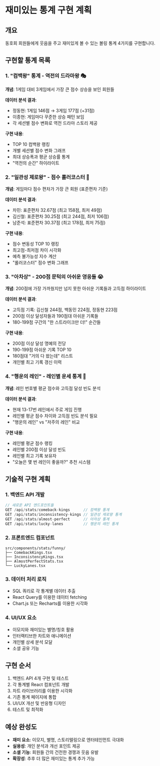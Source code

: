 # 재미있는 통계 구현 계획

## 개요
동호회 회원들에게 웃음을 주고 재미있게 볼 수 있는 볼링 통계 4가지를 구현합니다.

## 구현할 통계 목록

### 1. "컴백왕" 통계 - 역전의 드라마왕 🎭
**개념**: 1게임 대비 3게임에서 가장 큰 점수 상승을 보인 회원들

**데이터 분석 결과**:
- 정동현: 1게임 146점 → 3게임 177점 (+31점)
- 이종현: 게임마다 꾸준한 상승 패턴 보임
- 각 세션별 점수 변화로 역전 드라마 스토리 제공

**구현 내용**:
- TOP 10 컴백왕 랭킹
- 개별 세션별 점수 변화 그래프
- 최대 상승폭과 평균 상승률 통계
- "역전의 순간" 하이라이트

### 2. "일관성 제로왕" - 점수 롤러코스터 🎢
**개념**: 게임마다 점수 편차가 가장 큰 회원 (표준편차 기준)

**데이터 분석 결과**:
- 차민: 표준편차 32.67점 (최고 158점, 최저 49점)
- 김신철: 표준편차 30.25점 (최고 244점, 최저 106점)
- 남준석: 표준편차 30.37점 (최고 178점, 최저 75점)

**구현 내용**:
- 점수 변동성 TOP 10 랭킹
- 최고점-최저점 차이 시각화
- 예측 불가능성 지수 계산
- "롤러코스터" 점수 변화 그래프

### 3. "아차상" - 200점 문턱의 아쉬운 영웅들 😭
**개념**: 200점에 가장 가까웠지만 넘지 못한 아쉬운 기록들과 고득점 하이라이트

**데이터 분석 결과**:
- 고득점 기록: 김신철 244점, 백동민 224점, 정동현 223점
- 200점 이상 달성자들과 190점대 아쉬운 기록들
- 180-199점 구간의 "한 스트라이크만 더!" 순간들

**구현 내용**:
- 200점 이상 달성 명예의 전당
- 190-199점 아쉬운 기록 TOP 10
- 180점대 "거의 다 왔는데" 리스트
- 개인별 최고 기록 갱신 이력

### 4. "행운의 레인" - 레인별 운세 통계 🌟
**개념**: 레인 번호별 평균 점수와 고득점 달성 빈도 분석

**데이터 분석 결과**:
- 현재 13-17번 레인에서 주로 게임 진행
- 레인별 평균 점수 차이와 고득점 빈도 분석 필요
- "행운의 레인" vs "저주의 레인" 비교

**구현 내용**:
- 레인별 평균 점수 랭킹
- 레인별 200점 이상 달성 빈도
- 레인별 최고 기록 보유자
- "오늘은 몇 번 레인이 좋을까?" 추천 시스템

## 기술적 구현 계획

### 1. 백엔드 API 개발
```typescript
// 새로운 API 엔드포인트들
GET /api/stats/comeback-kings      // 컴백왕 통계
GET /api/stats/inconsistency-kings // 일관성 제로왕 통계  
GET /api/stats/almost-perfect      // 아차상 통계
GET /api/stats/lucky-lanes         // 행운의 레인 통계
```

### 2. 프론트엔드 컴포넌트
```
src/components/stats/funny/
├── ComebackKings.tsx
├── InconsistencyKings.tsx  
├── AlmostPerfectStats.tsx
└── LuckyLanes.tsx
```

### 3. 데이터 처리 로직
- SQL 쿼리로 각 통계별 데이터 추출
- React Query를 이용한 데이터 fetching
- Chart.js 또는 Recharts를 이용한 시각화

### 4. UI/UX 요소
- 이모지와 재미있는 별명/칭호 활용
- 인터랙티브한 차트와 애니메이션
- 개인별 상세 분석 모달
- 소셜 공유 기능

## 구현 순서
1. 백엔드 API 4개 구현 및 테스트
2. 각 통계별 React 컴포넌트 개발
3. 차트 라이브러리를 이용한 시각화
4. 기존 통계 페이지에 통합
5. UI/UX 개선 및 반응형 디자인
6. 테스트 및 최적화

## 예상 완성도
- **재미 요소**: 이모지, 별명, 스토리텔링으로 엔터테인먼트 극대화
- **실용성**: 개인 분석과 개선 포인트 제공
- **소셜 기능**: 회원들 간의 건전한 경쟁과 웃음 유발
- **확장성**: 추후 더 많은 재미있는 통계 추가 가능